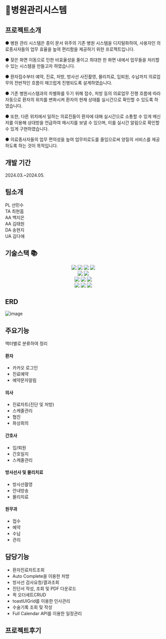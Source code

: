 # 🏥병원관리시스템

## 프로젝트소개
● 병원 관리 시스템은 종이 문서 위주의 기존 병원 시스템을 디지털화하여, 사용자인 의료종사자들의 업무 효율을 높여 편리함을 제공하기 위한 프로젝트입니다.

● 잦은 화면 이동으로 인한 비효율성을 줄이고 최대한 한 화면 내에서 업무들을 처리할 수 있는 시스템을 만들고자 하였습니다. 

● 환자접수부터 예약, 진료, 처방, 방사선 사진촬영, 물리치료, 입퇴원, 수납까지 의료업무의 전반적인 흐름이 매끄럽게 진행되도록 설계하였습니다.

● 기존 병원시스템과의 차별화를 두기 위해 접수, 처방 등의 의료업무 진행 흐름에 따라 자동으로 환자의 위치를 변화시켜 환자의 현재 상태를 실시간으로 확인할 수 있도록 하였습니다.

● 또한, 다른 위치에서 일하는 의료진들이 환자에 대해 실시간으로 소통할 수 있게 메신저를 이용해 상대방을 언급하여 메시지를 보낼 수 있으며, 이를 실시간 알림으로 확인할 수 있게 구현하였습니다. 

● 의료종사자들의 업무 편의성을 높여 업무피로도를 줄임으로써 양질의 서비스를 제공하도록 하는 것이 목적입니다.

## 개발 기간

2024.03.~2024.05.

## 팀소개

PL 선민수
<br/>
TA 최현흠
<br/>
AA 백지은
<br/>
AA 김태원
<br/>
DA 송현지
<br/>
UA 김다애

## 기술스택 📚

<div align=center> 
  <img src="https://img.shields.io/badge/spring-6DB33F?style=for-the-badge&logo=spring&logoColor=white"> 
  <img src="https://img.shields.io/badge/java-007396?style=for-the-badge&logo=java&logoColor=white"> 
  <img src="https://img.shields.io/badge/javascript-F7DF1E?style=for-the-badge&logo=javascript&logoColor=black"> 
  <img src="https://img.shields.io/badge/jquery-0769AD?style=for-the-badge&logo=jquery&logoColor=white">
  <br>
  
  <img src="https://img.shields.io/badge/oracle-F80000?style=for-the-badge&logo=oracle&logoColor=white"> 
  <img src="https://img.shields.io/badge/apache tomcat-F8DC75?style=for-the-badge&logo=apachetomcat&logoColor=white">
  <br>
  
 <img src="https://img.shields.io/badge/html5-E34F26?style=for-the-badge&logo=html5&logoColor=white"> 
  <img src="https://img.shields.io/badge/css-1572B6?style=for-the-badge&logo=css3&logoColor=white"> 
  <img src="https://img.shields.io/badge/bootstrap-7952B3?style=for-the-badge&logo=bootstrap&logoColor=white">
  <br>

  <img src="https://img.shields.io/badge/github-181717?style=for-the-badge&logo=github&logoColor=white">
  <img src="https://img.shields.io/badge/git-F05032?style=for-the-badge&logo=git&logoColor=white">
  <img src="https://img.shields.io/badge/fontawesome-339AF0?style=for-the-badge&logo=fontawesome&logoColor=white">
  <br>
</div>

## ERD

![image](https://github.com/jjinny2023/FinalProjectHi4Crates/assets/143934167/597530dd-35e4-4c54-8213-acc7a441fe4e)

## 주요기능
액터별로 분류하여 정리

#### 환자
- 카카오 로그인
- 진료예약
- 예약문자알림

#### 의사
- 진료차트(진단 및 처방)
- 스케줄관리
- 협진
- 화상회의
 
#### 간호사
- 입/퇴원
- 간호일지
- 스케줄관리

#### 방사선사 및 물리치료
- 방사선촬영
- 안내방송
- 물리치료

#### 원무과
- 접수
- 예약
- 수납
- 관리
  
## 담당기능

- 환자진료차트조회
- Auto Complete을 이용한 처방
- 방사선 검사요청/결과조회
- 진단서 작성, 조회 및 PDF 다운로드
- 퀵 오더세트CRUD
- toastUIGrid를 이용한 인사관리
- 수술기록 조회 및 작성
- Full Calendar API를 이용한 일정관리


## 프로젝트후기


